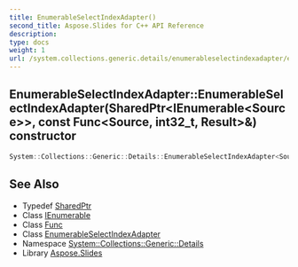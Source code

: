 ```yaml
---
title: EnumerableSelectIndexAdapter()
second_title: Aspose.Slides for C++ API Reference
description: 
type: docs
weight: 1
url: /system.collections.generic.details/enumerableselectindexadapter/enumerableselectindexadapter/
---
```

## EnumerableSelectIndexAdapter::EnumerableSelectIndexAdapter(SharedPtr\<IEnumerable\<Source\>\>, const Func\<Source, int32_t, Result\>\&) constructor




```cpp
System::Collections::Generic::Details::EnumerableSelectIndexAdapter<Source, Result>::EnumerableSelectIndexAdapter(SharedPtr<IEnumerable<Source>> sourceEnumerable, const Func<Source, int32_t, Result> &selector)
```

## See Also

* Typedef [SharedPtr](../../../system/sharedptr/)
* Class [IEnumerable](../../../system.collections.generic/ienumerable/)
* Class [Func](../../../system/func/)
* Class [EnumerableSelectIndexAdapter](../)
* Namespace [System::Collections::Generic::Details](../../)
* Library [Aspose.Slides](../../../)